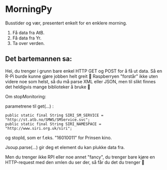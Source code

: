 # MorningPy
Busstider og vær, presentert enkelt for en enklere morning. 

1. Få data fra AtB.
2. Få data fra Yr.
3. Ta over verden.


## Det bartemannen sa:

Hei, du trenger i grunn bare enkel HTTP GET og POST for å få ut data.
Så en R-Pi burde kunne gjøre jobben helt greit 🙂 Raspberryen "forstår" ikke uten videre noe som helst, så du må parse XML eller JSON, men til slikt finnes det heldigvis mange biblioteker å bruke 🙂


Om stopMonitoring:

parametrene til get(...) : 
 
    public static final String SIRI_SM_SERVICE = "http://st.atb.no/SMWS/SMService.svc";
    public static final String SIRI_NAMESPACE = "http://www.siri.org.uk/siri";

og stopId, som er f.eks. "16010011" for Prinsen kino.

Jsoup.parse(...) gir deg et element du kan plukke data fra.

Men du trenger ikke RPI eller noe annet "fancy", du trenger bare kjøre en HTTP-request med den xmlen du ser der, så får du det du trenger 🙂
